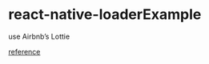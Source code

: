 # react-native-loaderExample
use Airbnb’s Lottie

[reference](https://medium.com/better-programming/how-to-create-a-beautifully-animated-loader-in-react-native-21da37a8f6b0)
